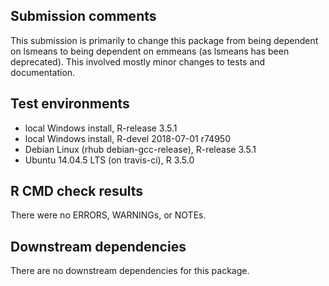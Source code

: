 ## Submission comments

This submission is primarily to change this package from being
dependent on lsmeans to being dependent on emmeans (as lsmeans
has been deprecated). This involved mostly minor changes to tests
and documentation.

## Test environments
* local Windows install, R-release 3.5.1
* local Windows install, R-devel 2018-07-01 r74950
* Debian Linux (rhub debian-gcc-release), R-release 3.5.1
* Ubuntu 14.04.5 LTS (on travis-ci), R 3.5.0

## R CMD check results
There were no ERRORS, WARNINGs, or NOTEs.

## Downstream dependencies
There are no downstream dependencies for this package.
